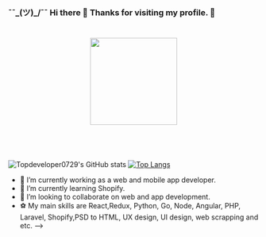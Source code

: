 ### ¯¯\_(ツ)\_/¯¯ Hi there 👋 Thanks for visiting my profile. 🍻
<div align="center" style="margin: 40px 0">
    <a href="https://github.com/Dev-1102/github-profile-views-counter">
        <img width="175px" src="https://komarev.com/ghpvc/?username=Dev-1102color=DE0123">
    </a>
</div>

<br/>

![Topdeveloper0729's GitHub stats](https://github-readme-stats.vercel.app/api?username=SenDev001&show_icons=true)
[![Top Langs](https://github-readme-stats.vercel.app/api/top-langs/?username=SenDev001&layout=compact)](https://github.com/anuraghazra/github-readme-stats)

- 🔭 I’m currently working as a web and mobile app developer.
- 🌱 I’m currently learning Shopify.
- 👯 I’m looking to collaborate on web and app development.
- ⚽ My main skills are React,Redux, Python, Go, Node, Angular, PHP, Laravel, Shopify,PSD to HTML, UX design, UI design, web scrapping and etc.
  -->
